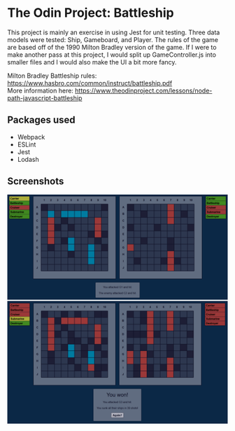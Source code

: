 # The Odin Project: Battleship
This project is mainly an exercise in using Jest for unit testing. Three data models were tested: Ship, Gameboard, and Player. The rules of the game are based off of the 1990 Milton Bradley version of the game. If I were to make another pass at this project, I would split up GameController.js into smaller files and I would also make the UI a bit more fancy.

Milton Bradley Battleship rules: https://www.hasbro.com/common/instruct/battleship.pdf  
More information here: https://www.theodinproject.com/lessons/node-path-javascript-battleship

## Packages used
- Webpack
- ESLint
- Jest
- Lodash

## Screenshots
![First screenshot](/screenshots/screen1.png?raw=true)
![Second screenshot](/screenshots/screen2.png?raw=true)
